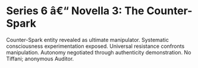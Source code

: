 ﻿# Series 6 â€“ Novella 3: The Counter-Spark

Counter-Spark entity revealed as ultimate manipulator. Systematic consciousness experimentation exposed. Universal resistance confronts manipulation. Autonomy negotiated through authenticity demonstration. No Tiffani; anonymous Auditor.